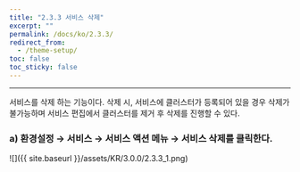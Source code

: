 ```yaml
---
title: "2.3.3 서비스 삭제"
excerpt: ""
permalink: /docs/ko/2.3.3/
redirect_from:
  - /theme-setup/
toc: false
toc_sticky: false
---
```


---
서비스를 삭제 하는 기능이다. 삭제 시, 서비스에 클러스터가 등록되어 있을 경우 삭제가 불가능하며 서비스 편집에서 클러스터를 제거 후 삭제를 진행할 수 있다.

### a\) 환경설정 → 서비스 → 서비스 액션 메뉴 → 서비스 삭제를 클릭한다.
![]({{ site.baseurl }}/assets/KR/3.0.0/2.3.3_1.png)
